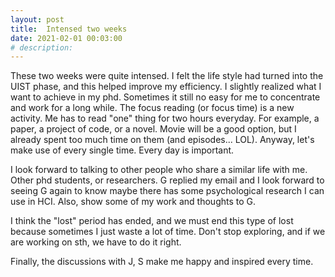 ```yaml
---
layout: post
title:  Intensed two weeks
date: 2021-02-01 00:03:00
# description: 
---
```


These two weeks were quite intensed. I felt the life style had turned into the UIST phase, and this helped improve my efficiency. I slightly realized what I want to achieve in my phd. Sometimes it still no easy for me to concentrate and work for a long while. The focus reading (or focus time) is a new activity. Me has to read "one" thing for two hours everyday. For example, a paper, a project of code, or a novel. Movie will be a good option, but I already spent too much time on them (and episodes... LOL). Anyway, let's make use of every single time. Every day is important.

I look forward to talking to other people who share a similar life with me. Other phd students, or researchers. G replied my email and I look forward to seeing G again to know maybe there has some psychological research I can use in HCI. Also, show some of my work and thoughts to G.

I think the "lost" period has ended, and we must end this type of lost because sometimes I just waste a lot of time. Don't stop exploring, and if we are working on sth, we have to do it right.

Finally, the discussions with J, S make me happy and inspired every time.

